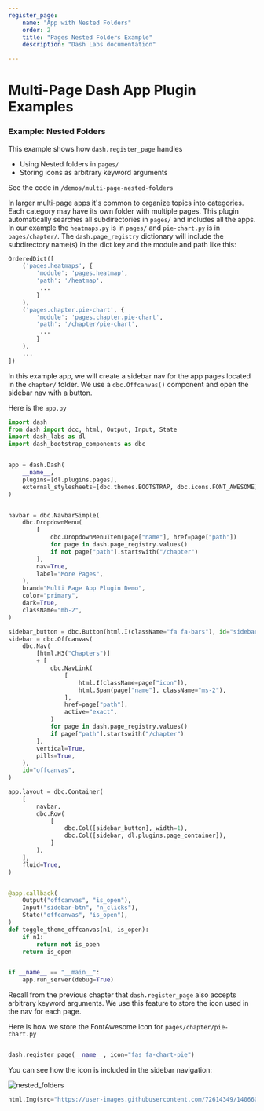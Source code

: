 ```yaml
---
register_page:
    name: "App with Nested Folders"
    order: 2
    title: "Pages Nested Folders Example"
    description: "Dash Labs documentation"

---
```



# Multi-Page Dash App Plugin Examples

### Example: Nested Folders
This example shows how `dash.register_page` handles
  - Using Nested folders in `pages/` 
  - Storing icons as arbitrary keyword arguments

See the code in `/demos/multi-page-nested-folders`

In larger multi-page apps it's common to organize topics into categories. Each category may have its own folder with multiple 
pages. This plugin automatically searches all subdirectories in `pages/` and includes all the apps.
In our example the `heatmaps.py` is in `pages/` and  `pie-chart.py` is in `pages/chapter/`.
The `dash.page_registry` dictionary will include the subdirectory name(s) in the dict key and the module and path like this:

```python
OrderedDict([
    ('pages.heatmaps', {
        'module': 'pages.heatmap', 
        'path': '/heatmap',
         ...
        }
    ),
    ('pages.chapter.pie-chart', {
        'module': 'pages.chapter.pie-chart', 
        'path': '/chapter/pie-chart',
         ...
        }
    ),
    ...
])

```

In this example app, we will create a sidebar nav for the app pages located in the `chapter/` folder.  We use a `dbc.Offcanvas()` component and open the sidebar nav with a button.

Here is the `app.py`

```python
import dash
from dash import dcc, html, Output, Input, State
import dash_labs as dl
import dash_bootstrap_components as dbc


app = dash.Dash(
    __name__,
    plugins=[dl.plugins.pages],
    external_stylesheets=[dbc.themes.BOOTSTRAP, dbc.icons.FONT_AWESOME],
)


navbar = dbc.NavbarSimple(
    dbc.DropdownMenu(
        [
            dbc.DropdownMenuItem(page["name"], href=page["path"])
            for page in dash.page_registry.values()
            if not page["path"].startswith("/chapter")
        ],
        nav=True,
        label="More Pages",
    ),
    brand="Multi Page App Plugin Demo",
    color="primary",
    dark=True,
    className="mb-2",
)

sidebar_button = dbc.Button(html.I(className="fa fa-bars"), id="sidebar-btn")
sidebar = dbc.Offcanvas(
    dbc.Nav(
        [html.H3("Chapters")]
        + [
            dbc.NavLink(
                [
                    html.I(className=page["icon"]),
                    html.Span(page["name"], className="ms-2"),
                ],
                href=page["path"],
                active="exact",
            )
            for page in dash.page_registry.values()
            if page["path"].startswith("/chapter")
        ],
        vertical=True,
        pills=True,
    ),
    id="offcanvas",
)

app.layout = dbc.Container(
    [
        navbar,
        dbc.Row(
            [
                dbc.Col([sidebar_button], width=1),
                dbc.Col([sidebar, dl.plugins.page_container]),
            ]
        ),
    ],
    fluid=True,
)


@app.callback(
    Output("offcanvas", "is_open"),
    Input("sidebar-btn", "n_clicks"),
    State("offcanvas", "is_open"),
)
def toggle_theme_offcanvas(n1, is_open):
    if n1:
        return not is_open
    return is_open


if __name__ == "__main__":
    app.run_server(debug=True)

```

Recall from the previous chapter that  `dash.register_page` also accepts arbitrary keyword arguments. We use this
feature to store the icon used in the nav for each page. 

Here is how we store the FontAwesome icon for `pages/chapter/pie-chart.py`

```python

dash.register_page(__name__, icon="fas fa-chart-pie")
```

You can see how the icon is included in the sidebar navigation:

![nested_folders](https://user-images.githubusercontent.com/72614349/140660047-d97e80b0-72dd-4fbe-b862-55f5a6431331.gif)


```python dangerously_use_exec=True
html.Img(src="https://user-images.githubusercontent.com/72614349/140660047-d97e80b0-72dd-4fbe-b862-55f5a6431331.gif", className="img-fluid")

```